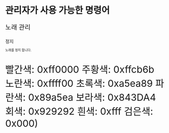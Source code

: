 # 관리자가 사용 가능한 명령어


<p style="font-size: 20px">노래 관리</p>
정지
<p style="font-size: 10px">노래를 정지 합니다.</p>


<p style="font-size: 30px">빨간색: 0xff0000 주황색: 0xffcb6b 노란색: 0xffff00 초록색: 0xa5ea89 파란색: 0x89a5ea 보라색: 0x843DA4 회색: 0x929292 흰색: 0xfff 검은색: 0x000)</p>
